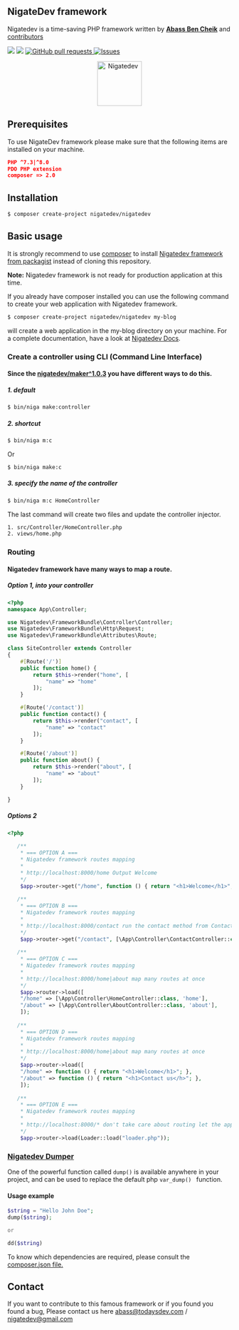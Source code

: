 ## NigateDev framework
Nigatedev is a time-saving PHP framework written by [**Abass Ben Cheik**](https://todaysdev.com/en/about/author/) and [contributors](https://github.com/nigatedev/nigatedev/graphs/contributors)

<a href="https://packagist.org/packages/nigatedev/nigatedev" title="version"><img src="https://img.shields.io/packagist/v/nigatedev/nigatedev.svg?style=flat-square" /></a>
<a href="https://github.com/nigatedev/nigatedev/blob/master/LICENSE" title="license"><img src="https://img.shields.io/github/license/mashape/apistatus.svg?style=flat-square" /></a>
<a href="https://github.com/nigatedev/nigatedev/pulls"><img alt="GitHub pull requests" src="https://img.shields.io/github/issues-pr/nigatedev/nigatedev?color=0088ff" /> </a>
<a href="https://github.com/nigatedev/nigatedev/issues"><img alt="Issues" src="https://img.shields.io/github/issues/nigatedev/nigatedev?color=0088ff" /></a>

<div align="center">
<img width="100" src="https://github.com/nigatedev/nigatedev/blob/master/public/images/nigatedev.png" alt="Nigatedev"></img>
</div>

## Prerequisites
To use NigateDev framework please make sure that the following items are installed on your machine.
```json
PHP ^7.3|^8.0
PDO PHP extension
composer => 2.0
```

## Installation
```bash
$ composer create-project nigatedev/nigatedev
```

## Basic usage
It is strongly recommend to use [composer](https://getcomposer.org/) to install [Nigatedev framework from packagist](https://packagist.org/packages/nigatedev/nigatedev) instead of cloning this repository.
 
**Note:** Nigatedev framework is not ready for production application at this time. 

If you already have composer installed you can use the following command to create your web application with Nigatedev framework.

```bash
$ composer create-project nigatedev/nigatedev my-blog
```

will create a web application in the my-blog directory on your machine. For a complete documentation, have a look at [Nigatedev Docs](https://todaysdev.com/en/nigatedev/docs).

### Create a controller using CLI (Command Line Interface)
#### Since the [nigatedev/maker^1.0.3](https://github.com/nigatedev/maker) you have different ways to do this.
##### 1. default
```bash
$ bin/niga make:controller
```
##### 2. shortcut
```bash
$ bin/niga m:c
```
Or
```bash
$ bin/niga make:c
```
##### 3. specify the name of the controller 
```bash
$ bin/niga m:c HomeController
```

The last command will create two files and update the controller injector.

```bash
1. src/Controller/HomeController.php
2. views/home.php
```
### Routing
#### Nigatedev framework have many ways to map a route.

##### Option 1, into your controller

```php
<?php
namespace App\Controller;

use Nigatedev\FrameworkBundle\Controller\Controller;
use Nigatedev\FrameworkBundle\Http\Request;
use Nigatedev\FrameworkBundle\Attributes\Route;

class SiteController extends Controller
{
    #[Route('/')]
    public function home() {
        return $this->render("home", [
            "name" => "home"
        ]);
    }

    #[Route('/contact')]
    public function contact() {
        return $this->render("contact", [
            "name" => "contact"
        ]);
    }

    #[Route('/about')]
    public function about() {
        return $this->render("about", [
            "name" => "about"
        ]);
    }

}

```
##### Options 2
```php
<?php
    
   /**
    * === OPTION A ===
    * Nigatedev framework routes mapping
    *
    * http://localhost:8000/home Output Welcome
    */
    $app->router->get("/home", function () { return "<h1>Welcome</h1>"; });
    
   /**
    * === OPTION B ===
    * Nigatedev framework routes mapping
    *
    * http://localhost:8000/contact run the contact method from ContactController
    */
    $app->router->get("/contact", [\App\Controller\ContactController::class, 'contact']); 
  
   /**
    * === OPTION C ===
    * Nigatedev framework routes mapping
    *
    * http://localhost:8000/home|about map many routes at once
    */
    $app->router->load([
    "/home" => [\App\Controller\HomeController::class, 'home'],
    "/about" => [\App\Controller\AboutController::class, 'about'],
    ]); 
  
   /**
    * === OPTION D ===
    * Nigatedev framework routes mapping
    *
    * http://localhost:8000/home|about map many routes at once
    */
    $app->router->load([
    "/home" => function () { return "<h1>Welcome</h1>"; },
    "/about" => function () { return "<h1>Contact us</h>"; },
    ]); 
    
   /**
    * === OPTION E ===
    * Nigatedev framework routes mapping
    *
    * http://localhost:8000/* don't take care about routing let the app do everything for you
    */
    $app->router->load(Loader::load("loader.php"));
```
### [Nigatedev Dumper](https:/github.com/nigatedev/dumper)
One of the powerful function called ``` dump() ``` is available anywhere in your project, and can be used to replace the default php ```var_dump() ``` function.
#### Usage example
```php
$string = "Hello John Doe";
dump($string);

or 

dd($string)
```

To know which dependencies are required, please consult the [composer.json file.](https://github.com/nigatedev/nigatedev/blob/master/composer.json) 

## Contact
If you want to contribute to this famous framework or if you found you found a bug, Please contact us here abass@todaysdev.com / nigatedev@gmail.com
